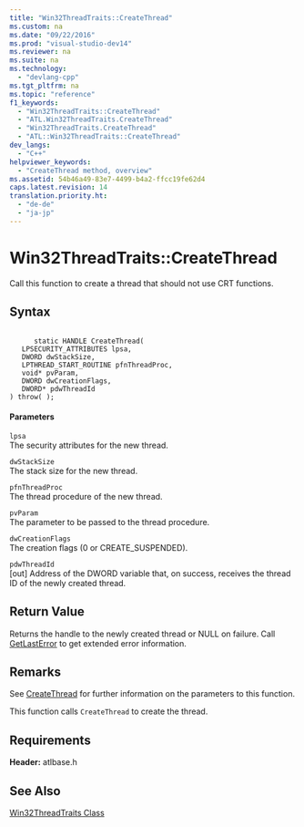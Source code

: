 ```yaml
---
title: "Win32ThreadTraits::CreateThread"
ms.custom: na
ms.date: "09/22/2016"
ms.prod: "visual-studio-dev14"
ms.reviewer: na
ms.suite: na
ms.technology: 
  - "devlang-cpp"
ms.tgt_pltfrm: na
ms.topic: "reference"
f1_keywords: 
  - "Win32ThreadTraits::CreateThread"
  - "ATL.Win32ThreadTraits.CreateThread"
  - "Win32ThreadTraits.CreateThread"
  - "ATL::Win32ThreadTraits::CreateThread"
dev_langs: 
  - "C++"
helpviewer_keywords: 
  - "CreateThread method, overview"
ms.assetid: 54b46a49-83e7-4499-b4a2-ffcc19fe62d4
caps.latest.revision: 14
translation.priority.ht: 
  - "de-de"
  - "ja-jp"
---
```

# Win32ThreadTraits::CreateThread
Call this function to create a thread that should not use CRT functions.  
  
## Syntax  
  
```  
  
      static HANDLE CreateThread(  
   LPSECURITY_ATTRIBUTES lpsa,  
   DWORD dwStackSize,  
   LPTHREAD_START_ROUTINE pfnThreadProc,  
   void* pvParam,  
   DWORD dwCreationFlags,  
   DWORD* pdwThreadId   
) throw( );  
```  
  
#### Parameters  
 `lpsa`  
 The security attributes for the new thread.  
  
 `dwStackSize`  
 The stack size for the new thread.  
  
 `pfnThreadProc`  
 The thread procedure of the new thread.  
  
 `pvParam`  
 The parameter to be passed to the thread procedure.  
  
 `dwCreationFlags`  
 The creation flags (0 or CREATE_SUSPENDED).  
  
 `pdwThreadId`  
 [out] Address of the DWORD variable that, on success, receives the thread ID of the newly created thread.  
  
## Return Value  
 Returns the handle to the newly created thread or NULL on failure. Call [GetLastError](http://msdn.microsoft.com/library/windows/desktop/ms679360) to get extended error information.  
  
## Remarks  
 See [CreateThread](http://msdn.microsoft.com/library/windows/desktop/ms682453) for further information on the parameters to this function.  
  
 This function calls `CreateThread` to create the thread.  
  
## Requirements  
 **Header:** atlbase.h  
  
## See Also  
 [Win32ThreadTraits Class](../VS_csharp/win32threadtraits-class.md)